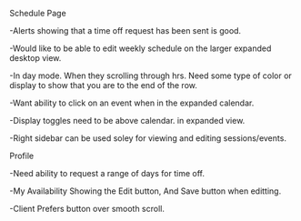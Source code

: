 Schedule Page

-Alerts showing that a time off request has been sent is good.

-Would like to be able to edit weekly schedule on the larger expanded desktop view.

-In day mode. When they scrolling through hrs. Need some type of color or display to show that you are to the end of the row.

-Want ability to click on an event when in the expanded calendar.

-Display toggles need to be above calendar. in expanded view.

-Right sidebar can be used soley for viewing and editing sessions/events.



Profile

-Need ability to request a range of days for time off.

-My Availability Showing the Edit button, And Save button when editting.

-Client Prefers button over smooth scroll.